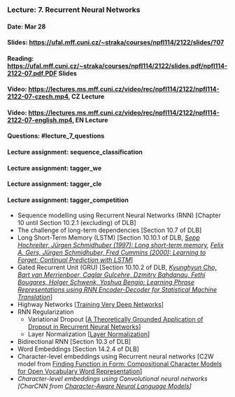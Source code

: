 ### Lecture: 7. Recurrent Neural Networks
#### Date: Mar 28
#### Slides: https://ufal.mff.cuni.cz/~straka/courses/npfl114/2122/slides/?07
#### Reading: https://ufal.mff.cuni.cz/~straka/courses/npfl114/2122/slides.pdf/npfl114-2122-07.pdf,PDF Slides
#### Video: https://lectures.ms.mff.cuni.cz/video/rec/npfl114/2122/npfl114-2122-07-czech.mp4, CZ Lecture
#### Video: https://lectures.ms.mff.cuni.cz/video/rec/npfl114/2122/npfl114-2122-07-english.mp4, EN Lecture
#### Questions: #lecture_7_questions
#### Lecture assignment: sequence_classification
#### Lecture assignment: tagger_we
#### Lecture assignment: tagger_cle
#### Lecture assignment: tagger_competition

- Sequence modelling using Recurrent Neural Networks (RNN) [Chapter 10 until Section 10.2.1 (excluding) of DLB]
- The challenge of long-term dependencies [Section 10.7 of DLB]
- Long Short-Term Memory (LSTM) [Section 10.10.1 of DLB, _[Sepp Hochreiter, Jürgen Schmidhuber (1997): Long short-term memory](http://www.bioinf.jku.at/publications/older/2604.pdf), [Felix A. Gers, Jürgen Schmidhuber, Fred Cummins (2000): Learning to Forget: Continual Prediction with LSTM](ftp://ftp.idsia.ch/pub/juergen/FgGates-NC.pdf)_]
- Gated Recurrent Unit (GRU) [Section 10.10.2 of DLB, _[Kyunghyun Cho, Bart van Merrienboer, Caglar Gulcehre, Dzmitry Bahdanau, Fethi Bougares, Holger Schwenk, Yoshua Bengio: Learning Phrase Representations using RNN Encoder-Decoder for Statistical Machine Translation](https://arxiv.org/abs/1406.1078)_]
- Highway Networks [[Training Very Deep Networks](https://arxiv.org/abs/1507.06228)]
- RNN Regularization
  - Variational Dropout [[A Theoretically Grounded Application of Dropout in Recurrent Neural Networks](https://arxiv.org/abs/1512.05287)]
  - Layer Normalization [[Layer Normalization](https://arxiv.org/abs/1607.06450)]
- Bidirectional RNN [Section 10.3 of DLB]
- Word Embeddings [Section 14.2.4 of DLB]
- Character-level embeddings using Recurrent neural networks [C2W model from [Finding Function in Form: Compositional Character Models for Open Vocabulary Word Representation](http://arxiv.org/abs/1508.02096)]
- _Character-level embeddings using Convolutional neural networks [CharCNN from [Character-Aware Neural Language Models](https://arxiv.org/abs/1508.06615)]_
